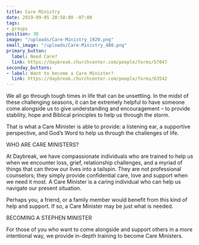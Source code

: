 ```yaml
---
title: Care Ministry
date: 2019-09-05 20:58:00 -07:00
tags:
- groups
position: 30
image: "/uploads/Care-Ministry_1920.png"
small_image: "/uploads/Care-Ministry_480.png"
primary_button:
  label: Need Care?
  link: https://daybreak.churchcenter.com/people/forms/57047
seconday_buttons:
- label: Want to become a Care Minister?
  link: https://daybreak.churchcenter.com/people/forms/63542
---
```


We all go through tough times in life that can be unsettling.  In the midst of these challenging seasons, it can be extremely helpful to have someone come alongside us to give understanding and encouragement – to provide stability, hope and Biblical principles to help us through the storm.

That is what a Care Minister is able to provide:  a listening ear, a supportive perspective, and God’s Word to help us through the challenges of life.

WHO ARE CARE MINISTERS?

At Daybreak, we have compassionate individuals who are trained to help us when we encounter loss, grief, relationship challenges, and a myriad of things that can throw our lives into a tailspin.  They are not professional counselors; they simply provide confidential care, love and support when we need it most.  A Care Minister is a caring individual who can help us navigate our present situation.

Perhaps you, a friend, or a family member would benefit from this kind of help and support.  If so, a Care Minister may be just what is needed.


BECOMING A STEPHEN MINISTER

For those of you who want to come alongside and support others in a more intentional way, we provide in-depth training to become Care Ministers. 